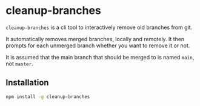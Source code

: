 # cleanup-branches

`cleanup-branches` is a cli tool to interactively remove old branches from git.

It automatically removes merged branches, locally and remotely. It then prompts for each unmerged branch whether you want to remove it or not.

It is assumed that the main branch that should be merged to is named `main`, not `master`.

## Installation

```bash
npm install -g cleanup-branches
```
